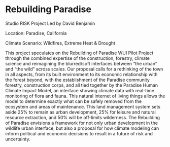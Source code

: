 # Rebuilding Paradise

Studio RISK Project Led by David Benjamin

Location: Paradise, California

Climate Scenario: Wildfires, Extreme Heat & Drought

This project speculates on the Rebuilding of Paradise WUI Pilot Project  through the combined expertise of the construction, forestry, climate science and reimagining the blurred/soft interfaces between “the urban” and “the wild” across scales. Our proposal calls for a rethinking of the town in all aspects, from its built environment to its economic relationship with the forest beyond, with the establishment of the Paradise community forestry, construction corps, and all tied together by the Paradise Human Climate Impact Model, an interface showing climate data with real-time monitoring of flora and fauna. This natural internet of living things allows the model to determine exactly what can be safely removed from the ecosystem and areas of maintenance. This land management system sets aside 25% to remain as urban development, 25% for leisure and natural resource extraction, and 50% will be off-limits wilderness. The Rebuilding of Paradise envisions a framework for not only urban development in the wildlife urban interface, but also a proposal for how climate modeling can inform political and economic decisions to result in a future of risk and uncertainty. 

